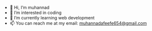 - 👋 Hi, I’m muhannad
- 👀 I’m interested in coding
- 🌱 I’m currently learning web development
- 📫 You can reach me at my email: muhannadafeefe654@gmail.com

